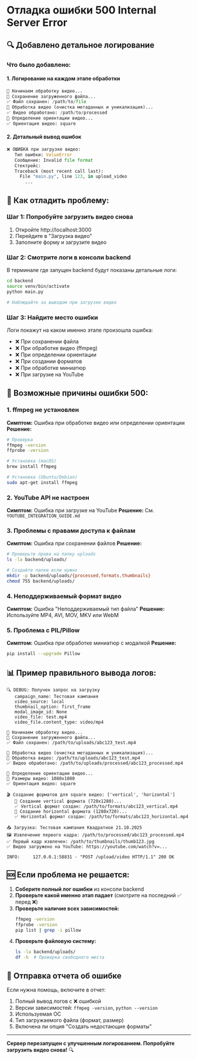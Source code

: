 # Отладка ошибки 500 Internal Server Error

## 🔍 Добавлено детальное логирование

### Что было добавлено:

#### 1. Логирование на каждом этапе обработки
```python
🔧 Начинаем обработку видео...
📁 Сохранение загруженного файла...
✅ Файл сохранен: /path/to/file
🔧 Обработка видео (очистка метаданных и уникализация)...
✅ Видео обработано: /path/to/processed
📐 Определение ориентации видео...
✅ Ориентация видео: square
```

#### 2. Детальный вывод ошибок
```python
❌ ОШИБКА при загрузке видео:
   Тип ошибки: ValueError
   Сообщение: Invalid file format
   Стектрейс:
   Traceback (most recent call last):
     File "main.py", line 123, in upload_video
       ...
```

## 🧪 Как отладить проблему:

### Шаг 1: Попробуйте загрузить видео снова
1. Откройте http://localhost:3000
2. Перейдите в "Загрузка видео"
3. Заполните форму и загрузите видео

### Шаг 2: Смотрите логи в консоли backend
В терминале где запущен backend будут показаны детальные логи:
```bash
cd backend
source venv/bin/activate
python main.py

# Наблюдайте за выводом при загрузке видео
```

### Шаг 3: Найдите место ошибки
Логи покажут на каком именно этапе произошла ошибка:
- ❌ При сохранении файла
- ❌ При обработке видео (ffmpeg)
- ❌ При определении ориентации
- ❌ При создании форматов
- ❌ При обработке миниатюр
- ❌ При загрузке на YouTube

## 🔧 Возможные причины ошибки 500:

### 1. ffmpeg не установлен
**Симптом:** Ошибка при обработке видео или определении ориентации
**Решение:**
```bash
# Проверка
ffmpeg -version
ffprobe -version

# Установка (macOS)
brew install ffmpeg

# Установка (Ubuntu/Debian)
sudo apt-get install ffmpeg
```

### 2. YouTube API не настроен
**Симптом:** Ошибка при загрузке на YouTube
**Решение:** См. `YOUTUBE_INTEGRATION_GUIDE.md`

### 3. Проблемы с правами доступа к файлам
**Симптом:** Ошибка при сохранении файлов
**Решение:**
```bash
# Проверьте права на папку uploads
ls -la backend/uploads/

# Создайте папки если нужно
mkdir -p backend/uploads/{processed,formats,thumbnails}
chmod 755 backend/uploads/
```

### 4. Неподдерживаемый формат видео
**Симптом:** Ошибка "Неподдерживаемый тип файла"
**Решение:** Используйте MP4, AVI, MOV, MKV или WebM

### 5. Проблема с PIL/Pillow
**Симптом:** Ошибка при обработке миниатюр с модалкой
**Решение:**
```bash
pip install --upgrade Pillow
```

## 📊 Пример правильного вывода логов:

```
🔍 DEBUG: Получен запрос на загрузку
   campaign_name: Тестовая кампания
   video_source: local
   thumbnail_option: first_frame
   modal_image_id: None
   video_file: test.mp4
   video_file.content_type: video/mp4

🔧 Начинаем обработку видео...
📁 Сохранение загруженного файла...
✅ Файл сохранен: /path/to/uploads/abc123_test.mp4

🔧 Обработка видео (очистка метаданных и уникализация)...
🔧 Обработка видео: /path/to/uploads/abc123_test.mp4
✅ Видео обработано: /path/to/uploads/processed/abc123_processed.mp4

📐 Определение ориентации видео...
📐 Размеры видео: 1080x1080
✅ Ориентация видео: square

🎬 Создание форматов для square видео: ['vertical', 'horizontal']
   🔧 Создание vertical формата (720x1280)...
   ✅ Vertical формат создан: /path/to/formats/abc123_vertical.mp4
   🔧 Создание horizontal формата (1280x720)...
   ✅ Horizontal формат создан: /path/to/formats/abc123_horizontal.mp4

📤 Загрузка: Тестовая кампания Квадратное 21.10.2025
🖼️ Извлечение первого кадра: /path/to/processed/abc123_processed.mp4
✅ Первый кадр извлечен: /path/to/thumbnails/thumb123.jpg
✅ Видео загружено на YouTube: https://youtube.com/watch?v=...

INFO:     127.0.0.1:58831 - "POST /upload/video HTTP/1.1" 200 OK
```

## 🆘 Если проблема не решается:

1. **Соберите полный лог ошибки** из консоли backend
2. **Проверьте какой именно этап падает** (смотрите на последний ✅ перед ❌)
3. **Проверьте наличие всех зависимостей:**
   ```bash
   ffmpeg -version
   ffprobe -version
   pip list | grep -i pillow
   ```
4. **Проверьте файловую систему:**
   ```bash
   ls -la backend/uploads/
   df -h  # Проверка свободного места
   ```

## 📝 Отправка отчета об ошибке

Если нужна помощь, включите в отчет:
1. Полный вывод логов с ❌ ошибкой
2. Версии зависимостей: `ffmpeg -version`, `python --version`
3. Используемая ОС
4. Тип загружаемого файла (формат, размер)
5. Включена ли опция "Создать недостающие форматы"

---

**Сервер перезапущен с улучшенным логированием. Попробуйте загрузить видео снова!** 🔍

